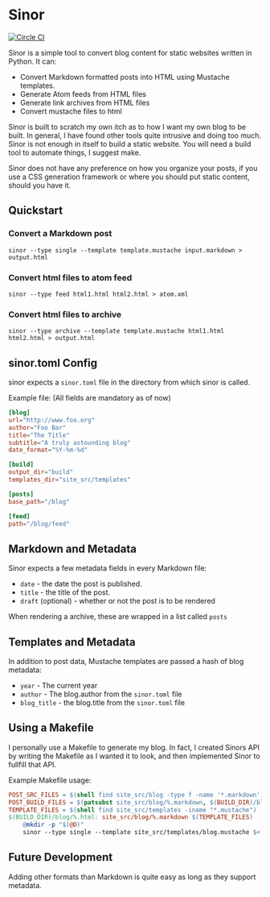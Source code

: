 # Sinor

[![Circle CI](https://circleci.com/gh/mahnve/sinor.svg?style=svg)](https://circleci.com/gh/mahnve/sinor)

Sinor is a simple tool to convert blog content for static websites
written in Python. It can:

* Convert Markdown formatted posts into HTML using Mustache templates.
* Generate Atom feeds from HTML files
* Generate link archives from HTML files
* Convert mustache files to html

Sinor is built to scratch my own itch as to how I want my own blog to
be built. In general, I have found other tools quite intrusive and
doing too much. Sinor is not enough in itself to build a static
website. You will need a build tool to automate things, I suggest
make.

Sinor does not have any preference on how you organize your
posts, if you use a CSS generation framework or where you should put
static content, should you have it.

## Quickstart

### Convert a Markdown post
```shell
sinor --type single --template template.mustache input.markdown > output.html
```

### Convert html files to atom feed
```shell
sinor --type feed html1.html html2.html > atom.xml
```

### Convert html files to archive
```
sinor --type archive --template template.mustache html1.html html2.html > output.html
```

## sinor.toml Config

sinor expects a ```sinor.toml``` file in the directory from which
sinor is called.


Example file: (All fields are mandatory as of now)

```toml
[blog]
url="http://www.foo.org"
author="Foo Bar"
title="The Title"
subtitle="A truly astounding blog"
date_format="%Y-%m-%d"

[build]
output_dir="build"
templates_dir="site_src/templates"

[posts]
base_path="/blog"

[feed]
path="/blog/feed"
```

## Markdown and Metadata

Sinor expects a few metadata fields in every Markdown file:

* ```date``` - the date the post is published. 
* ```title``` - the title of the post. 
* ```draft``` (optional) - whether or not the post is to be rendered

When rendering a archive, these are wrapped in a list called ```posts```

## Templates and Metadata

In addition to post data, Mustache templates are passed a hash of blog metadata:

* ```year``` - The current year
* ```author``` - The blog.author from the ```sinor.toml``` file
* ```blog_title``` - the blog.title from the ```sinor.toml``` file


## Using a Makefile

I personally use a Makefile to generate my blog. In fact, I created
Sinors API by writing the Makefile as I wanted it to look, and then
implemented Sinor to fullfill that API.

Example Makefile usage:

```Makefile
POST_SRC_FILES = $(shell find site_src/blog -type f -name '*.markdown')
POST_BUILD_FILES = $(patsubst site_src/blog/%.markdown, $(BUILD_DIR)/blog/%.html, $(POST_SRC_FILES))
TEMPLATE_FILES = $(shell find site_src/templates -iname "*.mustache")
$(BUILD_DIR)/blog/%.html: site_src/blog/%.markdown $(TEMPLATE_FILES)
	@mkdir -p "$(@D)"
	sinor --type single --template site_src/templates/blog.mustache $< > $@
```

## Future Development

Adding other formats than Markdown is quite easy as long as they
support metadata. 
